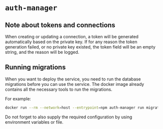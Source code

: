 # `auth-manager`

## Note about tokens and connections

When creating or updating a connection, a token will be generated automatically based on the private key.
If for any reason the token generation failed, or no private key existed, the token field will be an empty string, and the reason will be logged.

## Running migrations
When you want to deploy the service, you need to run the database migrations before you can use the service.
The docker image already contains all the necessary tools to run the migrations.

For example:
```sh
docker run --rm --network=host --entrypoint=npm auth-manager run migration:run
```

Do not forget to also supply the required configuration by using environment variables or file.
